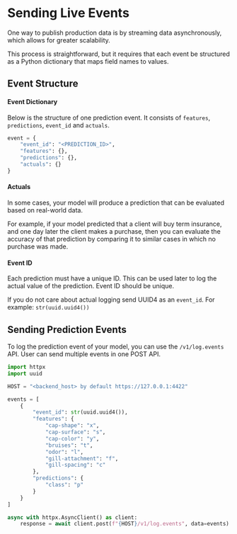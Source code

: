 # Sending Live Events

One way to publish production data is by streaming data asynchronously, which allows for greater scalability.


This process is straightforward, but it requires that each event be structured as a Python dictionary that maps field names to values.


## Event Structure

#### Event Dictionary

Below is the structure of one prediction event. It consists of `features`, `predictions`, `event_id`
and `actuals`.

```python
event = {
    "event_id": "<PREDICTION_ID>",
    "features": {},
    "predictions": {},
    "actuals": {}
}
```

#### Actuals

In some cases, your model will produce a prediction that can be evaluated based on real-world data.

For example, if your model predicted that a client will buy term insurance, and one day later the client makes a purchase,
then you can evaluate the accuracy of that prediction by comparing it to similar cases in which no purchase was made.

####  Event ID
Each prediction must have a unique ID. This can be used later to log the actual value of the prediction.
Event ID should be unique.

If you do not care about actual logging send UUID4 as an `event_id`. For example: `str(uuid.uuid4())`


## Sending Prediction Events
To log the prediction event of your model, you can use the `/v1/log.events` API.
User can send multiple events in one POST API.

```python
import httpx
import uuid

HOST = "<backend_host> by default https://127.0.0.1:4422"

events = [
    {
        "event_id": str(uuid.uuid4()),
        "features": {
            "cap-shape": "x",
            "cap-surface": "s",
            "cap-color": "y",
            "bruises": "t",
            "odor": "l",
            "gill-attachment": "f",
            "gill-spacing": "c"
        },
        "predictions": {
            "class": "p"
        }
    }
]

async with httpx.AsyncClient() as client:
    response = await client.post(f"{HOST}/v1/log.events", data=events)
```